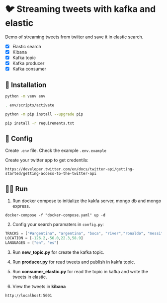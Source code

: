 # 🐦 Streaming tweets with kafka and elastic

Demo of streaming tweets from twiiter and save it in elastic search.

- [X] Elastic search
- [X] Kibana
- [X] Kafka topic
- [X] Kafka producer
- [X] Kafka consumer

## :floppy_disk: Installation

```bash
python -m venv env
```

```bash
. env/scripts/activate
```

```bash
python -m pip install --upgrade pip
```

```bash
pip install -r requirements.txt
```

## :wrench: Config

Create `.env` file. Check the example `.env.example`

Create your twitter app to get credentils:

```http
https://developer.twitter.com/en/docs/twitter-api/getting-started/getting-access-to-the-twitter-api
```

## 🏃‍♂️ Run

1. Run docker compose to initialize the kakfa server, mongo db and mongo express.

```console
docker-compose -f "docker-compose.yaml" up -d
```

2. Config your search paramaters in `config.py`:

```python
TRACKS = ["#argentina", "argentina", "boca", "river","ronaldo", "messi", "psg", "barcelona", "manchester"]
LOCATION = [-126.2,-56.0,22.3,58.9]
LANGUAGES = ["en", "es"]
```

3. Run **new_topic.py** for create the kafka topic.

4. Run **producer.py** for read tweets and publish in kakfa topic.

5. Run **consumer_elastic.py** for read the topic in kafka and write the tweets in elastic.

6. View the tweets in **kibana**

```http
http://localhost:5601
```
